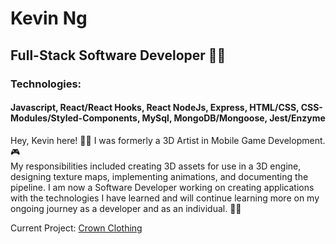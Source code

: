 # Kevin Ng
## Full-Stack Software Developer :technologist:	
### Technologies: 
#### Javascript, React/React Hooks, React NodeJs, Express, HTML/CSS, CSS-Modules/Styled-Components, MySql, MongoDB/Mongoose, Jest/Enzyme 
   
  
Hey, Kevin here! :raising_hand_man: I was formerly a 3D Artist in Mobile Game Development. :video_game:	 </br>
My responsibilities included creating 3D assets for use in a 3D engine, designing texture maps, implementing animations, and documenting the pipeline. 
I am now a Software Developer working on creating applications with the technologies I have learned and will continue learning more on my ongoing journey as a developer and as an individual. :man_student:

Current Project: [Crown Clothing](https://github.com/kevin-the-engi/CrownClothing)
